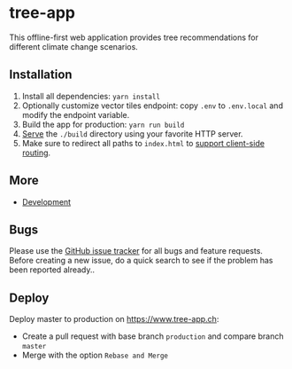# tree-app

This offline-first web application provides tree recommendations for different climate change scenarios.

## Installation

1. Install all dependencies: `yarn install`
2. Optionally customize vector tiles endpoint: copy `.env` to `.env.local` and modify the endpoint variable.
3. Build the app for production: `yarn run build`
4. [Serve](https://create-react-app.dev/docs/deployment/) the `./build` directory using your favorite HTTP server.
5. Make sure to redirect all paths to `index.html` to [support client-side routing](https://create-react-app.dev/docs/deployment/#serving-apps-with-client-side-routing).

## More

- [Development](https://github.com/geops/tree-app/tree/master/DEVELOPMENT.md)

## Bugs

Please use the [GitHub issue tracker](https://github.com/geops/tree-app/issues) for all bugs and feature requests. Before creating a new issue, do a quick search to see if the problem has been reported already..

## Deploy

Deploy master to production on https://www.tree-app.ch:

- Create a pull request with base branch `production` and compare branch `master`
- Merge with the option `Rebase and Merge`
